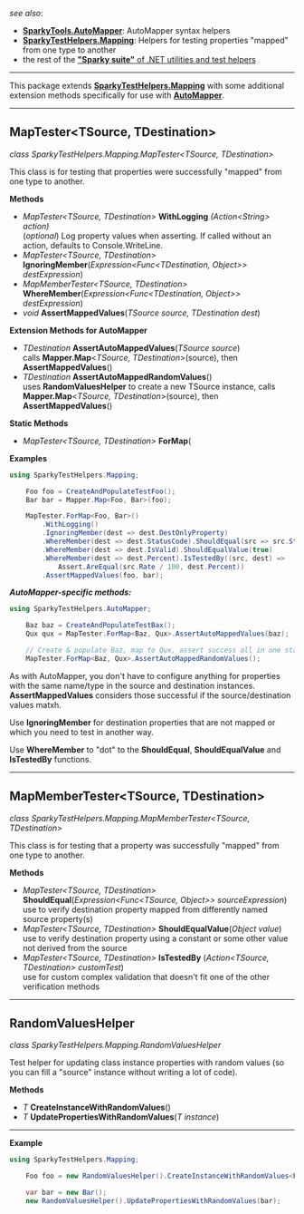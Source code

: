 
_see also_:
* **[SparkyTools.AutoMapper](https://www.nuget.org/packages/SparkyTools.AutoMapper)**: AutoMapper syntax helpers
* **[SparkyTestHelpers.Mapping](https://www.nuget.org/packages/SparkyTestHelpers.Mapping)**: Helpers for testing properties "mapped" from one type to another
* the rest of the [**"Sparky suite"** of .NET utilities and test helpers](https://www.nuget.org/profiles/BrianSchroer)
---
This package extends **[SparkyTestHelpers.Mapping](https://www.nuget.org/packages/SparkyTestHelpers.Mapping)** with some additional extension methods specifically for use with **[AutoMapper](http://automapper.org/)**. 

---
## MapTester<TSource, TDestination>
*class SparkyTestHelpers.Mapping.MapTester<TSource, TDestination>*

This class is for testing that properties were successfully "mapped" from one type to another.

**Methods**
* *MapTester<TSource, TDestination>* **WithLogging** *(Action<*String*> action)*    
   (*optional*) Log property values when asserting. If called without an action, defaults to Console.WriteLine. 
* *MapTester<TSource, TDestination>* **IgnoringMember**(*Expression<Func<TDestination, Object>> destExpression*)  
* *MapMemberTester<TSource, TDestination>* **WhereMember**(*Expression<Func<TDestination, Object>> destExpression*)  
* *void* **AssertMappedValues**(*TSource source, TDestination dest*)  

**Extension Methods for AutoMapper**
* *TDestination* **AssertAutoMappedValues**(*TSource source*)   
   calls **Mapper.Map**<*TSource, TDestination*>(source), then **AssertMappedValues**()
* *TDestination* **AssertAutoMappedRandomValues**()   
   uses **RandomValuesHelper** to create a new TSource instance, calls **Mapper.Map**<*TSource, TDestination*>(source), then **AssertMappedValues**()
    
**Static Methods**
* *MapTester<TSource, TDestination>* **ForMap**( 

**Examples**

```csharp
using SparkyTestHelpers.Mapping;
```
```csharp
    Foo foo = CreateAndPopulateTestFoo();
    Bar bar = Mapper.Map<Foo, Bar>(foo); 

    MapTester.ForMap<Foo, Bar>()
        .WithLogging()
        .IgnoringMember(dest => dest.DestOnlyProperty)
        .WhereMember(dest => dest.StatusCode).ShouldEqual(src => src.Status)
        .WhereMember(dest => dest.IsValid).ShouldEqualValue(true)
        .WhereMember(dest => dest.Percent).IsTestedBy((src, dest) => 
            Assert.AreEqual(src.Rate / 100, dest.Percent))
        .AssertMappedValues(foo, bar);
```
***AutoMapper-specific methods:***

```csharp
using SparkyTestHelpers.AutoMapper;
```
```csharp
    Baz baz = CreateAndPopulateTestBax();
    Qux qux = MapTester.ForMap<Baz, Qux>.AssertAutoMappedValues(baz);
```
```csharp
    // Create & populate Baz, map to Qux, assert success all in one statement!
    MapTester.ForMap<Baz, Qux>.AssertAutoMappedRandomValues();
```
As with AutoMapper, you don't have to configure anything for properties with the same name/type in the source and destination instances.
**AssertMappedValues** considers those successful if the source/destination values matxh.

Use **IgnoringMember** for destination properties that are not mapped or which you need to test in another way.

Use **WhereMember** to "dot" to the **ShouldEqual**, **ShouldEqualValue** and **IsTestedBy** functions.

---
## MapMemberTester<TSource, TDestination>
*class SparkyTestHelpers.Mapping.MapMemberTester<TSource, TDestination>*

This class is for testing that a property was successfully "mapped" from one type to another.

**Methods**
* *MapTester<TSource, TDestination>* **ShouldEqual**(*Expression<Func<TSource, Object>> sourceExpression*)   
   use to verify destination property mapped from differently named source property(s)
* *MapTester<TSource, TDestination>* **ShouldEqualValue**(*Object value*)   
   use to verify destination property using a constant or some other value not derived from the source 
* *MapTester<TSource, TDestination>* **IsTestedBy** (*Action<TSource, TDestination> customTest*)   
   use for custom complex validation that doesn't fit one of the other verification methods

---
## RandomValuesHelper
*class SparkyTestHelpers.Mapping.RandomValuesHelper*

Test helper for updating class instance properties with random values (so you
can fill a "source" instance without writing a lot of code).

**Methods**
* *T* **CreateInstanceWithRandomValues**()  
* *T* **UpdatePropertiesWithRandomValues**(*T instance*)  
---
**Example**

```csharp
using SparkyTestHelpers.Mapping;
```
```csharp
    Foo foo = new RandomValuesHelper().CreateInstanceWithRandomValues<Foo>();

    var bar = new Bar();
    new RandomValuesHelper().UpdatePropertiesWithRandomValues(bar);
```
